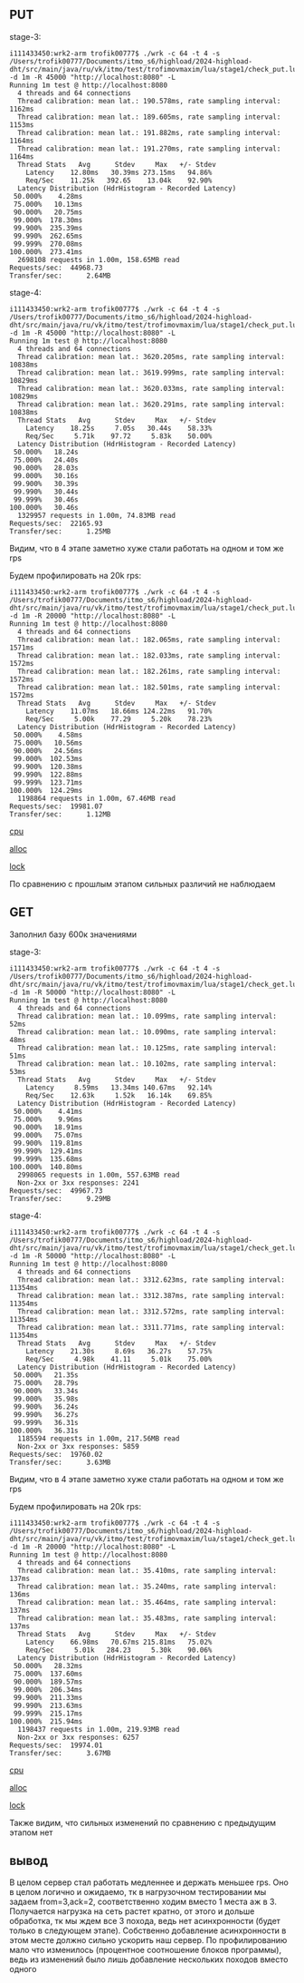 ## PUT

stage-3:
```
i111433450:wrk2-arm trofik00777$ ./wrk -c 64 -t 4 -s /Users/trofik00777/Documents/itmo_s6/highload/2024-highload-dht/src/main/java/ru/vk/itmo/test/trofimovmaxim/lua/stage1/check_put.lua -d 1m -R 45000 "http://localhost:8080" -L 
Running 1m test @ http://localhost:8080
  4 threads and 64 connections
  Thread calibration: mean lat.: 190.578ms, rate sampling interval: 1162ms
  Thread calibration: mean lat.: 189.605ms, rate sampling interval: 1153ms
  Thread calibration: mean lat.: 191.882ms, rate sampling interval: 1164ms
  Thread calibration: mean lat.: 191.270ms, rate sampling interval: 1164ms
  Thread Stats   Avg      Stdev     Max   +/- Stdev
    Latency    12.80ms   30.39ms 273.15ms   94.86%
    Req/Sec    11.25k   392.65    13.04k    92.90%
  Latency Distribution (HdrHistogram - Recorded Latency)
 50.000%    4.28ms
 75.000%   10.13ms
 90.000%   20.75ms
 99.000%  178.30ms
 99.900%  235.39ms
 99.990%  262.65ms
 99.999%  270.08ms
100.000%  273.41ms
  2698108 requests in 1.00m, 158.65MB read
Requests/sec:  44968.73
Transfer/sec:      2.64MB
```

stage-4:
```
i111433450:wrk2-arm trofik00777$ ./wrk -c 64 -t 4 -s /Users/trofik00777/Documents/itmo_s6/highload/2024-highload-dht/src/main/java/ru/vk/itmo/test/trofimovmaxim/lua/stage1/check_put.lua -d 1m -R 45000 "http://localhost:8080" -L 
Running 1m test @ http://localhost:8080
  4 threads and 64 connections
  Thread calibration: mean lat.: 3620.205ms, rate sampling interval: 10838ms
  Thread calibration: mean lat.: 3619.999ms, rate sampling interval: 10829ms
  Thread calibration: mean lat.: 3620.033ms, rate sampling interval: 10829ms
  Thread calibration: mean lat.: 3620.291ms, rate sampling interval: 10838ms
  Thread Stats   Avg      Stdev     Max   +/- Stdev
    Latency    18.25s     7.05s   30.44s    58.33%
    Req/Sec     5.71k    97.72     5.83k    50.00%
  Latency Distribution (HdrHistogram - Recorded Latency)
 50.000%   18.24s 
 75.000%   24.40s 
 90.000%   28.03s 
 99.000%   30.16s 
 99.900%   30.39s 
 99.990%   30.44s 
 99.999%   30.46s 
100.000%   30.46s 
  1329957 requests in 1.00m, 74.83MB read
Requests/sec:  22165.93
Transfer/sec:      1.25MB
```

Видим, что в 4 этапе заметно хуже стали работать на одном и том же rps

Будем профилировать на 20k rps:

```
i111433450:wrk2-arm trofik00777$ ./wrk -c 64 -t 4 -s /Users/trofik00777/Documents/itmo_s6/highload/2024-highload-dht/src/main/java/ru/vk/itmo/test/trofimovmaxim/lua/stage1/check_put.lua -d 1m -R 20000 "http://localhost:8080" -L 
Running 1m test @ http://localhost:8080
  4 threads and 64 connections
  Thread calibration: mean lat.: 182.065ms, rate sampling interval: 1571ms
  Thread calibration: mean lat.: 182.033ms, rate sampling interval: 1572ms
  Thread calibration: mean lat.: 182.261ms, rate sampling interval: 1572ms
  Thread calibration: mean lat.: 182.501ms, rate sampling interval: 1572ms
  Thread Stats   Avg      Stdev     Max   +/- Stdev
    Latency    11.07ms   18.66ms 124.22ms   91.70%
    Req/Sec     5.00k    77.29     5.20k    78.23%
  Latency Distribution (HdrHistogram - Recorded Latency)
 50.000%    4.58ms
 75.000%   10.56ms
 90.000%   24.56ms
 99.000%  102.53ms
 99.900%  120.38ms
 99.990%  122.88ms
 99.999%  123.71ms
100.000%  124.29ms
  1198864 requests in 1.00m, 67.46MB read
Requests/sec:  19981.07
Transfer/sec:      1.12MB
```

[cpu](prof_put_cpu_st4.html)

[alloc](prof_put_alloc_st4.html)

[lock](prof_put_lock_st4.html)

По сравнению с прошлым этапом сильных различий не наблюдаем

## GET

Заполнил базу 600к значениями


stage-3:
```
i111433450:wrk2-arm trofik00777$ ./wrk -c 64 -t 4 -s /Users/trofik00777/Documents/itmo_s6/highload/2024-highload-dht/src/main/java/ru/vk/itmo/test/trofimovmaxim/lua/stage1/check_get.lua -d 1m -R 50000 "http://localhost:8080" -L 
Running 1m test @ http://localhost:8080
  4 threads and 64 connections
  Thread calibration: mean lat.: 10.099ms, rate sampling interval: 52ms
  Thread calibration: mean lat.: 10.090ms, rate sampling interval: 48ms
  Thread calibration: mean lat.: 10.125ms, rate sampling interval: 51ms
  Thread calibration: mean lat.: 10.102ms, rate sampling interval: 53ms
  Thread Stats   Avg      Stdev     Max   +/- Stdev
    Latency     8.59ms   13.34ms 140.67ms   92.14%
    Req/Sec    12.63k     1.52k   16.14k    69.85%
  Latency Distribution (HdrHistogram - Recorded Latency)
 50.000%    4.41ms
 75.000%    9.96ms
 90.000%   18.91ms
 99.000%   75.07ms
 99.900%  119.81ms
 99.990%  129.41ms
 99.999%  135.68ms
100.000%  140.80ms
  2998065 requests in 1.00m, 557.63MB read
  Non-2xx or 3xx responses: 2241
Requests/sec:  49967.73
Transfer/sec:      9.29MB
```

stage-4:
```
i111433450:wrk2-arm trofik00777$ ./wrk -c 64 -t 4 -s /Users/trofik00777/Documents/itmo_s6/highload/2024-highload-dht/src/main/java/ru/vk/itmo/test/trofimovmaxim/lua/stage1/check_get.lua -d 1m -R 50000 "http://localhost:8080" -L 
Running 1m test @ http://localhost:8080
  4 threads and 64 connections
  Thread calibration: mean lat.: 3312.623ms, rate sampling interval: 11354ms
  Thread calibration: mean lat.: 3312.387ms, rate sampling interval: 11354ms
  Thread calibration: mean lat.: 3312.572ms, rate sampling interval: 11354ms
  Thread calibration: mean lat.: 3311.771ms, rate sampling interval: 11354ms
  Thread Stats   Avg      Stdev     Max   +/- Stdev
    Latency    21.30s     8.69s   36.27s    57.75%
    Req/Sec     4.98k    41.11     5.01k    75.00%
  Latency Distribution (HdrHistogram - Recorded Latency)
 50.000%   21.35s 
 75.000%   28.79s 
 90.000%   33.34s 
 99.000%   35.98s 
 99.900%   36.24s 
 99.990%   36.27s 
 99.999%   36.31s 
100.000%   36.31s 
  1185594 requests in 1.00m, 217.56MB read
  Non-2xx or 3xx responses: 5859
Requests/sec:  19760.02
Transfer/sec:      3.63MB
```

Видим, что в 4 этапе заметно хуже стали работать на одном и том же rps

Будем профилировать на 20k rps:

```
i111433450:wrk2-arm trofik00777$ ./wrk -c 64 -t 4 -s /Users/trofik00777/Documents/itmo_s6/highload/2024-highload-dht/src/main/java/ru/vk/itmo/test/trofimovmaxim/lua/stage1/check_get.lua -d 1m -R 20000 "http://localhost:8080" -L 
Running 1m test @ http://localhost:8080
  4 threads and 64 connections
  Thread calibration: mean lat.: 35.410ms, rate sampling interval: 137ms
  Thread calibration: mean lat.: 35.240ms, rate sampling interval: 136ms
  Thread calibration: mean lat.: 35.464ms, rate sampling interval: 137ms
  Thread calibration: mean lat.: 35.483ms, rate sampling interval: 137ms
  Thread Stats   Avg      Stdev     Max   +/- Stdev
    Latency    66.98ms   70.67ms 215.81ms   75.02%
    Req/Sec     5.01k   284.23     5.30k    90.06%
  Latency Distribution (HdrHistogram - Recorded Latency)
 50.000%   28.32ms
 75.000%  137.60ms
 90.000%  189.57ms
 99.000%  206.34ms
 99.900%  211.33ms
 99.990%  213.63ms
 99.999%  215.17ms
100.000%  215.94ms
  1198437 requests in 1.00m, 219.93MB read
  Non-2xx or 3xx responses: 6257
Requests/sec:  19974.01
Transfer/sec:      3.67MB
```

[cpu](prof_get_cpu_st4.html)

[alloc](prof_get_alloc_st4.html)

[lock](prof_get_lock_st4.html)

Также видим, что сильных изменений по сравнению с предыдущим этапом нет

## вывод

В целом сервер стал работать медленнее и держать меньшее rps.
Оно в целом логично и ожидаемо, тк в нагрузочном тестировании мы задаем from=3,ack=2, соответственно ходим вместо 1 места аж в 3.
Получается нагрузка на сеть растет кратно, от этого и дольше обработка, тк мы ждем все 3 похода, ведь нет асинхронности (будет только в следующем этапе).
Собственно добавление асинхронности в этом месте должно сильно ускорить наш сервер.
По профилированию мало что изменилось (процентное соотношение блоков программы), ведь из изменений было лишь добавление нескольких походов вместо одного
